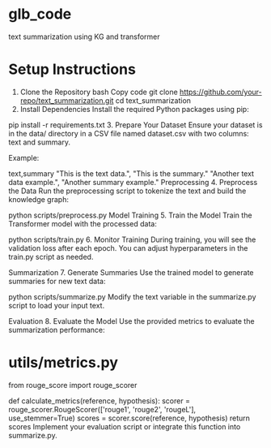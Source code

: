 # glb_code
text summarization using KG and transformer

# Setup Instructions
1. Clone the Repository
bash
Copy code
git clone https://github.com/your-repo/text_summarization.git
cd text_summarization
2. Install Dependencies
Install the required Python packages using pip:


pip install -r requirements.txt
3. Prepare Your Dataset
Ensure your dataset is in the data/ directory in a CSV file named dataset.csv with two columns: text and summary.

Example:


text,summary
"This is the text data.", "This is the summary."
"Another text data example.", "Another summary example."
Preprocessing
4. Preprocess the Data
Run the preprocessing script to tokenize the text and build the knowledge graph:


python scripts/preprocess.py
Model Training
5. Train the Model
Train the Transformer model with the processed data:


python scripts/train.py
6. Monitor Training
During training, you will see the validation loss after each epoch. You can adjust hyperparameters in the train.py script as needed.

Summarization
7. Generate Summaries
Use the trained model to generate summaries for new text data:


python scripts/summarize.py
Modify the text variable in the summarize.py script to load your input text.

Evaluation
8. Evaluate the Model
Use the provided metrics to evaluate the summarization performance:

# utils/metrics.py
from rouge_score import rouge_scorer

def calculate_metrics(reference, hypothesis):
    scorer = rouge_scorer.RougeScorer(['rouge1', 'rouge2', 'rougeL'], use_stemmer=True)
    scores = scorer.score(reference, hypothesis)
    return scores
Implement your evaluation script or integrate this function into summarize.py.
